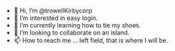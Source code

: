 - 👋 Hi, I’m @trowellKirbycorp
- 👀 I’m interested in easy login.
- 🌱 I’m currently learning how to tie my shoes.
- 💞️ I’m looking to collaborate on an island.
- 📫 How to reach me ... left field, that is where I will be.

<!---
trowellKirbycorp/trowellKirbycorp is a ✨ special ✨ repository because its `README.md` (this file) appears on your GitHub profile.
You can click the Preview link to take a look at your changes.
--->
